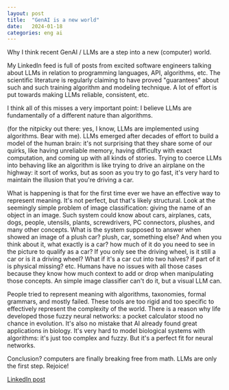 ```yaml
---
layout: post
title:  "GenAI is a new world"
date:   2024-01-18
categories: eng ai
---
```


Why I think recent GenAI / LLMs are a step into a new (computer) world.

My LinkedIn feed is full of posts from excited software engineers talking about LLMs in relation to programming languages, API, algorithms, etc. The scientific literature is regularly claiming to have proved "guarantees" about such and such training algorithm and modeling technique. A lot of effort is put towards making LLMs reliable, consistent, etc.

I think all of this misses a very important point: I believe LLMs are fundamentally of a different nature than algorithms.

(for the nitpicky out there: yes, I know, LLMs are implemented using algorithms. Bear with me). LLMs emerged after decades of effort to build a model of the human brain: it's not surprising that they share some of our quirks, like having unreliable memory, having difficulty with exact computation, and coming up with all kinds of stories. Trying to coerce LLMs into behaving like an algorithm is like trying to drive an airplane on the highway: it sort of works, but as soon as you try to go fast, it's very hard to maintain the illusion that you're driving a car.

What is happening is that for the first time ever we have an effective way to represent meaning. It's not perfect, but that's likely structural. Look at the seemingly simple problem of image classification: giving the name of an object in an image. Such system could know about cars, airplanes, cats, dogs, people, utensils, plants, screwdrivers, PC connectors, plushes, and many other concepts. What is the system supposed to answer when showed an image of a plush car? plush, car, something else? And when you think about it, what exactly is a car? how much of it do you need to see in the picture to qualify as a car? If you only see the driving wheel, is it still a car or is it a driving wheel? What if it's a car cut into two halves? if part of it is physical missing? etc. Humans have no issues with all those cases because they know how much context to add or drop when manipulating those concepts. An simple image classifier can't do it, but a visual LLM can.

People tried to represent meaning with algorithms, taxonomies, formal grammars, and mostly failed. These tools are too rigid and too specific to effectively represent the complexity of the world. There is a reason why life developed those fuzzy neural networks: a pocket calculator stood no chance in evolution. It's also no mistake that AI already found great applications in biology. It's very hard to model biological systems with algorithms: it's just too complex and fuzzy. But it's a perfect fit for neural networks.

Conclusion? computers are finally breaking free from math. LLMs are only the first step. Rejoice!

[LinkedIn post](https://www.linkedin.com/posts/activity-7153488666248564737-WMgR)
